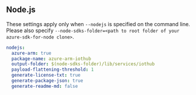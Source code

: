 ## Node.js

These settings apply only when `--nodejs` is specified on the command line.
Please also specify `--node-sdks-folder=<path to root folder of your azure-sdk-for-node clone>`.

``` yaml $(nodejs)
nodejs:
  azure-arm: true
  package-name: azure-arm-iothub
  output-folder: $(node-sdks-folder)/lib/services/iothub
  payload-flattening-threshold: 1
  generate-license-txt: true
  generate-package-json: true
  generate-readme-md: false
```
